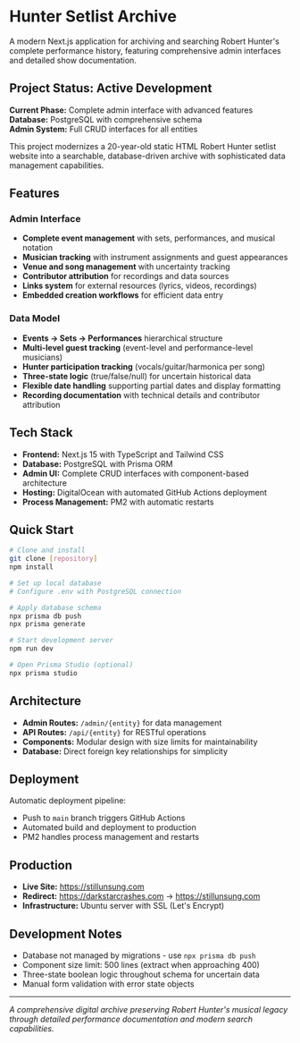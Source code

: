 # Hunter Setlist Archive

A modern Next.js application for archiving and searching Robert Hunter's complete performance history, featuring comprehensive admin interfaces and detailed show documentation.

## Project Status: Active Development

**Current Phase:** Complete admin interface with advanced features  
**Database:** PostgreSQL with comprehensive schema  
**Admin System:** Full CRUD interfaces for all entities

This project modernizes a 20-year-old static HTML Robert Hunter setlist website into a searchable, database-driven archive with sophisticated data management capabilities.

## Features

### Admin Interface
- **Complete event management** with sets, performances, and musical notation
- **Musician tracking** with instrument assignments and guest appearances
- **Venue and song management** with uncertainty tracking
- **Contributor attribution** for recordings and data sources
- **Links system** for external resources (lyrics, videos, recordings)
- **Embedded creation workflows** for efficient data entry

### Data Model
- **Events → Sets → Performances** hierarchical structure
- **Multi-level guest tracking** (event-level and performance-level musicians)
- **Hunter participation tracking** (vocals/guitar/harmonica per song)
- **Three-state logic** (true/false/null) for uncertain historical data
- **Flexible date handling** supporting partial dates and display formatting
- **Recording documentation** with technical details and contributor attribution

## Tech Stack

- **Frontend:** Next.js 15 with TypeScript and Tailwind CSS
- **Database:** PostgreSQL with Prisma ORM
- **Admin UI:** Complete CRUD interfaces with component-based architecture
- **Hosting:** DigitalOcean with automated GitHub Actions deployment
- **Process Management:** PM2 with automatic restarts

## Quick Start

```bash
# Clone and install
git clone [repository]
npm install

# Set up local database
# Configure .env with PostgreSQL connection

# Apply database schema
npx prisma db push
npx prisma generate

# Start development server
npm run dev

# Open Prisma Studio (optional)
npx prisma studio
```

## Architecture

- **Admin Routes:** `/admin/{entity}` for data management
- **API Routes:** `/api/{entity}` for RESTful operations
- **Components:** Modular design with size limits for maintainability
- **Database:** Direct foreign key relationships for simplicity

## Deployment

Automatic deployment pipeline:
- Push to `main` branch triggers GitHub Actions
- Automated build and deployment to production
- PM2 handles process management and restarts

## Production

- **Live Site:** https://stillunsung.com
- **Redirect:** https://darkstarcrashes.com → https://stillunsung.com
- **Infrastructure:** Ubuntu server with SSL (Let's Encrypt)

## Development Notes

- Database not managed by migrations - use `npx prisma db push`
- Component size limit: 500 lines (extract when approaching 400)
- Three-state boolean logic throughout schema for uncertain data
- Manual form validation with error state objects

---

*A comprehensive digital archive preserving Robert Hunter's musical legacy through detailed performance documentation and modern search capabilities.*